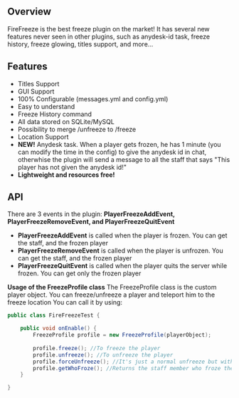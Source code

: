 Overview
--------
FireFreeze is the best freeze plugin on the market! It has several new features never seen in other plugins, such as anydesk-id task, freeze history, freeze glowing, titles support, and more...

Features
--------
 *  Titles Support
 *  GUI Support
 *  100% Configurable (messages.yml and config.yml)
 *  Easy to understand
 *  Freeze History command
 *  All data stored on SQLite/MySQL
 *  Possibility to merge /unfreeze to /freeze
 *  Location Support
 *  **NEW!** Anydesk task. When a player gets frozen, he has 1 minute (you can modify the time in the config) to give the anydesk id in chat, otherwhise the plugin will send a message to all the staff that says "This player has not given the anydesk id!"
 *  **Lightweight and resources free!**

API
--------
There are 3 events in the plugin: **PlayerFreezeAddEvent, PlayerFreezeRemoveEvent, and PlayerFreezeQuitEvent**
 *  **PlayerFreezeAddEvent** is called when the player is frozen. You can get the staff, and the frozen player
 *  **PlayerFreezeRemoveEvent** is called when the player is unfrozen. You can get the staff, and the frozen player
 *  **PlayerFreezeQuitEvent** is called when the player quits the server while frozen. You can get only the frozen player

**Usage of the FreezeProfile class**
The FreezeProfile class is the custom player object. You can freeze/unfreeze a player and teleport him to the freeze location
You can call it by using:
```java
public class FireFreezeTest {

    public void onEnable() {
        FreezeProfile profile = new FreezeProfile(playerObject);
    
        profile.freeze(); //To freeze the player
        profile.unfreeze(); //To unfreeze the player
        profile.forceUnfreeze(); //It's just a normal unfreeze but with the EntryType set to FORCED
        profile.getWhoFroze(); //Returns the staff member who froze the player
    }

}
```

